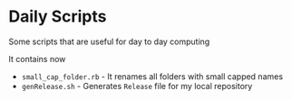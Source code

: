 # Daily Scripts
Some scripts that are useful for day to day computing

It contains now
- `small_cap_folder.rb` - It renames all folders with small capped names 
- `genRelease.sh` - Generates `Release` file for my local repository

